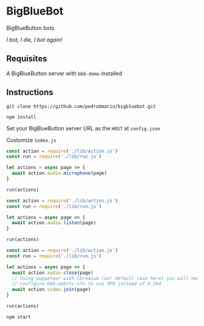 # BigBlueBot

BigBlueButton bots

*I bot, I die, I bot again!*

## Requisites

A BigBlueButton server with `bbb-demo` installed

## Instructions

`git clone https://github.com/pedrobmarin/bigbluebot.git`

`npm install`

Set your BigBlueButton server URL as the `HOST` at `config.json`

Customize `ìndex.js`

```js
const action = require('./lib/action.js')
const run = require('./lib/run.js')

let actions = async page => {
  await action.audio.microphone(page)
}

run(actions)
```

```js
const action = require('./lib/action.js')
const run = require('./lib/run.js')

let actions = async page => {
  await action.audio.listen(page)
}

run(actions)
```

```js
const action = require('./lib/action.js')
const run = require('./lib/run.js')

let actions = async page => {
  await action.audio.close(page)
  // Using puppeteer with Chromium (our default case here) you will need to
  // configure bbb-webrtc-sfu to use VP8 instead of H.264
  await action.video.join(page)
}

run(actions)
```
`npm start`
